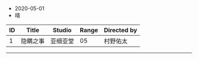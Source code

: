 - 2020-05-01
- 晴


ID|Title|Studio|Range|Directed by
---|---|---|---|---
1|隐瞒之事|亚细亚堂|05|村野佑太|

> 

---

